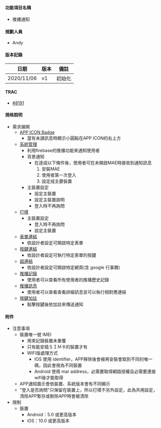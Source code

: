 #### <div id="notification">功能項目名稱</div>
  * 推播通知

#### <div id="user">規劃人員</div>
  * Andy

#### <div id="version">版本記錄</div>
  |日期|版本|備註|
  |---|---|---|
  |2020/11/06|v1|初始化|

#### <div id="trac">TRAC</div>
  * [#8191](http://trac.uneec.com/trac/neco/ticket/8191)

#### <div id="specification">規格說明</div>
  * 需求展開
    * [APP ICON Badge](notification_icon.md)
      * 當有未讀訊息時顯示小圓點在APP ICON的右上方
    * [系統管理](notification_system.md)
      * 利用firebase的推播功能來通知使用者
      * 背景通知
        * 在逹成以下條件後，使用者可在未開啟MAE時接收到通知訊息
          1. 安裝MAE
          2. 使用者第一次登入
          3. 設定成主要裝置
      * 主裝置設定
        * 設定主裝置
        * 設定主裝置說明
        * 登入時不再詢問
    * [打樣](notification_prototyping.md)
      * 主裝置設定
        * 登入時不再詢問
        * 設定主裝置
    * [表單連結](notification_formlink.md)
      * 依設計者設定可開啟特定表單
    * [按鍵連結](notification_buttonlink.md)
      * 依設計者設定可執行特定表單的按鍵
    * [超連結](notification_hyperlink.md)
      * 依設計者設定可開啟特定網頁(含 google 行事曆)
    * [推播記錄](notification_record.md)
      * 使用者可以查看所有使用者的推播歷史記錄
    * [推播訊息](notification_message.md)
      * 使用者可以查看查看詳細訊息並可以執行相對應連結
    * [按鍵加註](notification_buttonlink.md)
      * 點擊按鍵後依加註來傳送通知

#### <div id="attachment">附件</div>
  * 注意事項
    * 裝置唯一號 IMEI
      * 用來記錄裝置未重覆
      * 只有能安插ＳＩＭ卡的裝置才有
      * WIFI版處理方式
        * IOS 使用 identifier，APP移除後會被再安裝會取到不同的唯一碼，因此會視為不同裝置
        * Android 使用 mar address，必需要取得網路授權且必需要連接wifi後才能取得
    * APP通知圖示會依裝置、系統版本會有不同顯示
    * "登入是否詢問"只保留在裝置上，所以打樣不另外設定，此為共用設定，清除APP暫存或刪除APP時會被清除
  * 限制
    * 裝置
      * Android：5.0 或更高版本
      * iOS：10.0 或更高版本
<!--  * 大小 * 所有資訊合計不可超過4k bytes -->
